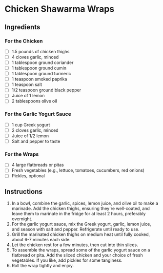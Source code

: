 # Chicken Shawarma Wraps

## Ingredients

### For the Chicken

- [ ] 1.5 pounds of chicken thighs
- [ ] 4 cloves garlic, minced
- [ ] 1 tablespoon ground coriander
- [ ] 1 tablespoon ground cumin
- [ ] 1 tablespoon ground turmeric
- [ ] 1 teaspoon smoked paprika
- [ ] 1 teaspoon salt
- [ ] 1/2 teaspoon ground black pepper
- [ ] Juice of 1 lemon
- [ ] 2 tablespoons olive oil

### For the Garlic Yogurt Sauce

- [ ] 1 cup Greek yogurt
- [ ] 2 cloves garlic, minced
- [ ] Juice of 1/2 lemon
- [ ] Salt and pepper to taste

### For the Wraps

- [ ] 4 large flatbreads or pitas
- [ ] Fresh vegetables (e.g., lettuce, tomatoes, cucumbers, red onions)
- [ ] Pickles, optional

## Instructions

1. In a bowl, combine the garlic, spices, lemon juice, and olive oil to make a marinade. Add the chicken thighs, ensuring they're well-coated, and leave them to marinate in the fridge for at least 2 hours, preferably overnight.
2. For the garlic yogurt sauce, mix the Greek yogurt, garlic, lemon juice, and season with salt and pepper. Refrigerate until ready to use.
3. Grill the marinated chicken thighs on medium heat until fully cooked, about 6-7 minutes each side.
4. Let the chicken rest for a few minutes, then cut into thin slices.
5. To assemble the wraps, spread some of the garlic yogurt sauce on a flatbread or pita. Add the sliced chicken and your choice of fresh vegetables. If you like, add pickles for some tanginess.
6. Roll the wrap tightly and enjoy.
